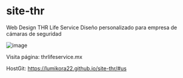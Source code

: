 # site-thr
Web Design THR Life Service
Diseño personalizado para empresa de cámaras de seguridad

![image](https://user-images.githubusercontent.com/85906040/173467442-beddbc54-7ced-4b25-9a95-0a69678a81b3.png)

Visita página: thrlifeservice.mx

HostGit: https://lumikora22.github.io/site-thr/#us
